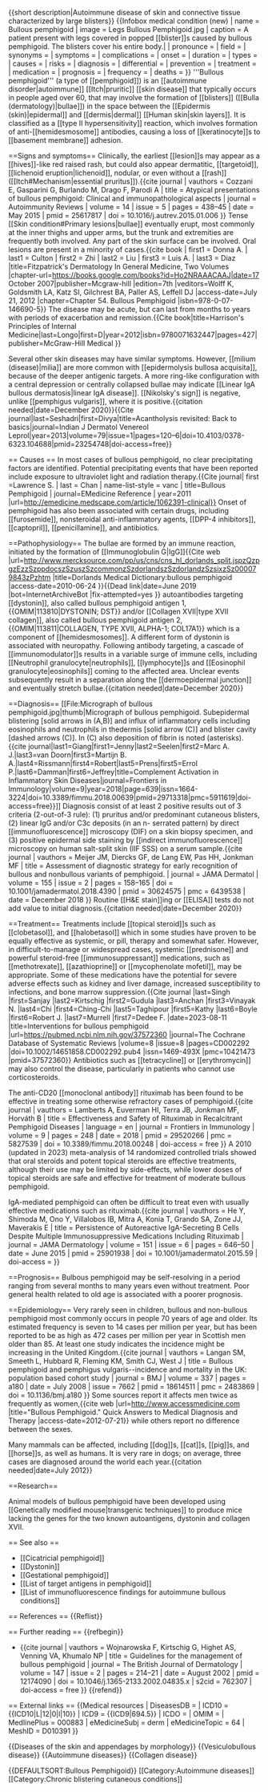 {{short description|Autoimmune disease of skin and connective tissue characterized by large blisters}}
{{Infobox medical condition (new)
| name          = Bullous pemphigoid
| image         = Legs Bullous Pemphigoid.jpg
| caption       = A patient present with legs covered in popped [[blister]]s caused by bullous pemphigoid. The blisters cover his entire body.|
| pronounce     = 
| field         = 
| synonyms      = 
| symptoms      = 
| complications = 
| onset         = 
| duration      = 
| types         = 
| causes        = 
| risks         = 
| diagnosis     = 
| differential  = 
| prevention    = 
| treatment     = 
| medication    = 
| prognosis     = 
| frequency     = 
| deaths        = 
}}
'''Bullous pemphigoid''' (a type of [[pemphigoid]]) is an [[autoimmune disorder|autoimmune]] [[Itch|pruritic]] [[skin disease]] that typically occurs in people aged over 60, that may involve the formation of [[blisters]] ([[Bulla (dermatology)|bullae]]) in the space between the [[Epidermis (skin)|epidermal]] and [[dermis|dermal]] [[Human skin|skin layers]]. It is classified as a [[type II hypersensitivity]] reaction, which involves formation of anti-[[hemidesmosome]] antibodies, causing a loss of [[keratinocyte]]s to [[basement membrane]] adhesion.

==Signs and symptoms==
Clinically, the earliest [[lesion]]s may appear as a [[hives]]-like red raised rash, but could also appear dermatitic, [[targetoid]], [[lichenoid eruption|lichenoid]], nodular, or even without a [[rash]] ([[Itch#Mechanism|essential pruritus]]).<ref name="pmid25617817">{{cite journal | vauthors = Cozzani E, Gasparini G, Burlando M, Drago F, Parodi A | title = Atypical presentations of bullous pemphigoid: Clinical and immunopathological aspects | journal = Autoimmunity Reviews | volume = 14 | issue = 5 | pages = 438–45 | date = May 2015 | pmid = 25617817 | doi = 10.1016/j.autrev.2015.01.006 }}</ref> Tense [[Skin condition#Primary lesions|bullae]] eventually erupt, most commonly at the inner thighs and upper arms, but the trunk and extremities are frequently both involved. Any part of the skin surface can be involved. Oral lesions are present in a minority of cases.<ref name=Stanley>{{cite book | first1 = Donna A. | last1 = Culton | first2 = Zhi | last2 = Liu | first3 = Luis A. | last3 = Diaz |title=Fitzpatrick's Dermatology In General Medicine, Two Volumes |chapter-url=https://books.google.com/books?id=Ho2NRAAACAAJ|date=17 October 2007|publisher=Mcgraw-hill |edition=7th |veditors=Wolff K, Goldsmith LA, Katz SI, Gilchrest BA, Paller AS, Leffell DJ |access-date=July 21, 2012 |chapter=Chapter 54. Bullous Pemphigoid |isbn=978-0-07-146690-5}}</ref> The disease may be acute, but can last from months to years with periods of exacerbation and remission.<ref>{{Cite book|title=Harrison's Principles of Internal Medicine|last=Longo|first=D|year=2012|isbn=9780071632447|pages=427|publisher=McGraw-Hill Medical }}</ref> 

Several other skin diseases may have similar symptoms. However, [[milium (disease)|milia]] are more common with [[epidermolysis bullosa acquisita]], because of the deeper antigenic targets.  A more ring-like configuration with a central depression or centrally collapsed bullae may indicate [[Linear IgA bullous dermatosis|linear IgA disease]]. [[Nikolsky's sign]] is negative, unlike [[pemphigus vulgaris]], where it is positive.{{citation needed|date=December 2020}}<ref>{{Cite journal|last=Seshadri|first=Divya|title=Acantholysis revisited: Back to basics|journal=Indian J Dermatol Venereol Leprol|year=2013|volume=79|issue=1|pages=120–6|doi=10.4103/0378-6323.104688|pmid=23254748|doi-access=free}}</ref>

== Causes ==
In most cases of bullous pemphigoid, no clear precipitating factors are identified.<ref name=Stanley /> Potential precipitating events that have been reported include exposure to ultraviolet light and radiation therapy.<ref name=Stanley /><ref name="Chan2011">{{Cite journal| first =Lawrence S. | last = Chan | name-list-style = vanc | title=Bullous Pemphigoid  | journal=EMedicine Reference | year=2011 |url=http://emedicine.medscape.com/article/1062391-clinical}}</ref> Onset of pemphigoid has also been associated with certain drugs, including [[furosemide]], nonsteroidal anti-inflammatory agents, [[DPP-4 inhibitors]], [[captopril]], [[penicillamine]], and antibiotics.<ref name="Chan2011"/>

==Pathophysiology==
The bullae are formed by an immune reaction, initiated by the formation of [[Immunoglobulin G|IgG]]<ref name="urlDorlands Medical Dictionary:bullous pemphigoid">{{Cite web |url=http://www.mercksource.com/pp/us/cns/cns_hl_dorlands_split.jspzQzpgzEzzSzppdocszSzuszSzcommonzSzdorlandszSzdorlandzSzsixzSz000079843zPzhtm |title=Dorlands Medical Dictionary:bullous pemphigoid |access-date=2010-06-24 }}{{Dead link|date=June 2019 |bot=InternetArchiveBot |fix-attempted=yes }}</ref> autoantibodies targeting [[dystonin]], also called bullous pemphigoid antigen 1,<ref name=dystonin>{{OMIM|113810|DYSTONIN; DST}}</ref> and/or [[Collagen XVII|type XVII collagen]], also called bullous pemphigoid antigen 2,<ref name=collogen>{{OMIM|113811|COLLAGEN, TYPE XVII, ALPHA-1; COL17A1}}</ref> which is a component of [[hemidesmosomes]]. A different form of dystonin is associated with neuropathy.<ref name=dystonin /> Following antibody targeting, a cascade of [[immunomodulator]]s results in a variable surge of immune cells, including [[Neutrophil granulocyte|neutrophils]], [[lymphocyte]]s and [[Eosinophil granulocyte|eosinophils]] coming to the affected area.  Unclear events subsequently result in a separation along the [[dermoepidermal junction]] and eventually stretch bullae.{{citation needed|date=December 2020}}

==Diagnosis==
[[File:Micrograph of bullous pemphigoid.jpg|thumb|Micrograph of bullous pemphigoid. Subepidermal blistering [solid arrows in (A,B)] and influx of inflammatory cells including eosinophils and neutrophils in thedermis [solid arrow (C)] and blister cavity [dashed arrows (C)]. In (C) also deposition of fibrin is noted (asterisks).<ref>{{cite journal|last1=Giang|first1=Jenny|last2=Seelen|first2=Marc A. J.|last3=van Doorn|first3=Martijn B. A.|last4=Rissmann|first4=Robert|last5=Prens|first5=Errol P.|last6=Damman|first6=Jeffrey|title=Complement Activation in Inflammatory Skin Diseases|journal=Frontiers in Immunology|volume=9|year=2018|page=639|issn=1664-3224|doi=10.3389/fimmu.2018.00639|pmid=29713318|pmc=5911619|doi-access=free}}</ref>]]
Diagnosis consist of at least 2 positive results out of 3 criteria (2-out-of-3 rule): (1) pruritus and/or predominant cutaneous blisters, (2) linear IgG and/or C3c deposits (in an n- serrated pattern) by direct [[immunofluorescence]] microscopy (DIF) on a skin biopsy specimen, and (3) positive epidermal side staining by [[indirect immunofluorescence]] microscopy on human salt-split skin (IIF SSS) on a serum sample.<ref>{{cite journal | vauthors = Meijer JM, Diercks GF, de Lang EW, Pas HH, Jonkman MF | title = Assessment of diagnostic strategy for early recognition of bullous and nonbullous variants of pemphigoid. | journal = JAMA Dermatol | volume = 155 | issue = 2 | pages = 158–165 | doi = 10.1001/jamadermatol.2018.4390 | pmid = 30624575 | pmc = 6439538 | date = December 2018 }}</ref> Routine [[H&E stain]]ing or [[ELISA]] tests do not add value to initial diagnosis.{{citation needed|date=December 2020}}

==Treatment==
Treatments include [[topical steroid]]s such as [[clobetasol]], and [[halobetasol]] which in some studies have proven to be equally effective as systemic, or pill, therapy and somewhat safer.<ref name=Stanley />  However, in difficult-to-manage or widespread cases, systemic [[prednisone]] and powerful steroid-free [[immunosuppressant]] medications, such as [[methotrexate]], [[azathioprine]] or [[mycophenolate mofetil]], may be appropriate.<ref name=Stanley /><ref name=AM /> Some of these medications have the potential for severe adverse effects such as kidney and liver damage, increased susceptibility to infections, and bone marrow suppression.<ref name=":0">{{Cite journal |last=Singh |first=Sanjay |last2=Kirtschig |first2=Gudula |last3=Anchan |first3=Vinayak N. |last4=Chi |first4=Ching-Chi |last5=Taghipour |first5=Kathy |last6=Boyle |first6=Robert J. |last7=Murrell |first7=Dedee F. |date=2023-08-11 |title=Interventions for bullous pemphigoid |url=https://pubmed.ncbi.nlm.nih.gov/37572360 |journal=The Cochrane Database of Systematic Reviews |volume=8 |issue=8 |pages=CD002292 |doi=10.1002/14651858.CD002292.pub4 |issn=1469-493X |pmc=10421473 |pmid=37572360}}</ref> Antibiotics such as [[tetracycline]] or [[erythromycin]] may also control the disease, particularly in patients who cannot use corticosteroids.<ref name=AM /> 

The anti-CD20 [[monoclonal antibody]] rituximab has been found to be effective in treating some otherwise refractory cases of pemphigoid.<ref>{{cite journal | vauthors = Lamberts A, Euverman HI, Terra JB, Jonkman MF, Horváth B | title = Effectiveness and Safety of Rituximab in Recalcitrant Pemphigoid Diseases | language = en | journal = Frontiers in Immunology | volume = 9 | pages = 248 | date = 2018 | pmid = 29520266 | pmc = 5827539 | doi = 10.3389/fimmu.2018.00248 | doi-access = free }}</ref> A 2010 (updated in 2023) meta-analysis of 14 randomized controlled trials showed that oral steroids and potent topical steroids are effective treatments, although their use may be limited by side-effects, while lower doses of topical steroids are safe and effective for treatment of moderate bullous pemphigoid.<ref name=":0" />

IgA-mediated pemphigoid can often be difficult to treat even with usually effective medications such as rituximab.<ref>{{cite journal | vauthors = He Y, Shimoda M, Ono Y, Villalobos IB, Mitra A, Konia T, Grando SA, Zone JJ, Maverakis E | title = Persistence of Autoreactive IgA-Secreting B Cells Despite Multiple Immunosuppressive Medications Including Rituximab | journal = JAMA Dermatology | volume = 151 | issue = 6 | pages = 646–50 | date = June 2015 | pmid = 25901938 | doi = 10.1001/jamadermatol.2015.59 | doi-access =  }}</ref>

==Prognosis==
Bulbous pemphigoid may be self-resolving in a period ranging from several months to many years even without treatment.<ref name=Stanley /> Poor general health related to old age is associated with a poorer prognosis.<ref name=Stanley />

==Epidemiology==
Very rarely seen in children, bullous and non-bullous pemphigoid most commonly occurs in people 70 years of age and older.<ref name=Stanley /> Its estimated frequency is seven to 14 cases per million per year, but has been reported to be as high as 472 cases per million per year in Scottish men older than 85.<ref name=Stanley />  At least one study indicates the incidence might be increasing in the United Kingdom.<ref name="pmid18614511">{{cite journal | vauthors = Langan SM, Smeeth L, Hubbard R, Fleming KM, Smith CJ, West J | title = Bullous pemphigoid and pemphigus vulgaris--incidence and mortality in the UK: population based cohort study | journal = BMJ | volume = 337 | pages = a180 | date = July 2008 | issue = 7662 | pmid = 18614511 | pmc = 2483869 | doi = 10.1136/bmj.a180 }}</ref> Some sources report it affects men twice as frequently as women,<ref name=AM>{{cite web |url=http://www.accessmedicine.com |title="Bullous Pemphigoid." Quick Answers to Medical Diagnosis and Therapy |access-date=2012-07-21}}</ref> while others report no difference between the sexes.<ref name=Stanley />

Many mammals can be affected, including [[dog]]s, [[cat]]s, [[pig]]s, and [[horse]]s, as well as humans. It is very rare in dogs; on average, three cases are diagnosed around the world each year.{{citation needed|date=July 2012}}

==Research==

Animal models of bullous pemphigoid have been developed using [[Genetically modified mouse|transgenic techniques]] to produce mice lacking the genes for the two known autoantigens, dystonin and collagen XVII.<ref name=dystonin /><ref name=collogen />

== See also ==
* [[Cicatricial pemphigoid]]
* [[Dystonin]]
* [[Gestational pemphigoid]]
* [[List of target antigens in pemphigoid]]
* [[List of immunofluorescence findings for autoimmune bullous conditions]]

== References ==
{{Reflist}}

== Further reading ==
{{refbegin}}
* {{cite journal | vauthors = Wojnarowska F, Kirtschig G, Highet AS, Venning VA, Khumalo NP | title = Guidelines for the management of bullous pemphigoid | journal = The British Journal of Dermatology | volume = 147 | issue = 2 | pages = 214–21 | date = August 2002 | pmid = 12174090 | doi = 10.1046/j.1365-2133.2002.04835.x | s2cid = 762307 | doi-access = free }}
{{refend}}

== External links ==
{{Medical resources
|   DiseasesDB     =
|   ICD10          = {{ICD10|L|12|0|l|10}}
|   ICD9           = {{ICD9|694.5}}
|   ICDO           =
|   OMIM           =
|   MedlinePlus    = 000883
|   eMedicineSubj  = derm
|   eMedicineTopic = 64
|   MeshID         = D010391
}}

{{Diseases of the skin and appendages by morphology}}
{{Vesiculobullous disease}}
{{Autoimmune diseases}}
{{Collagen disease}}

{{DEFAULTSORT:Bullous Pemphigoid}}
[[Category:Autoimmune diseases]]
[[Category:Chronic blistering cutaneous conditions]]